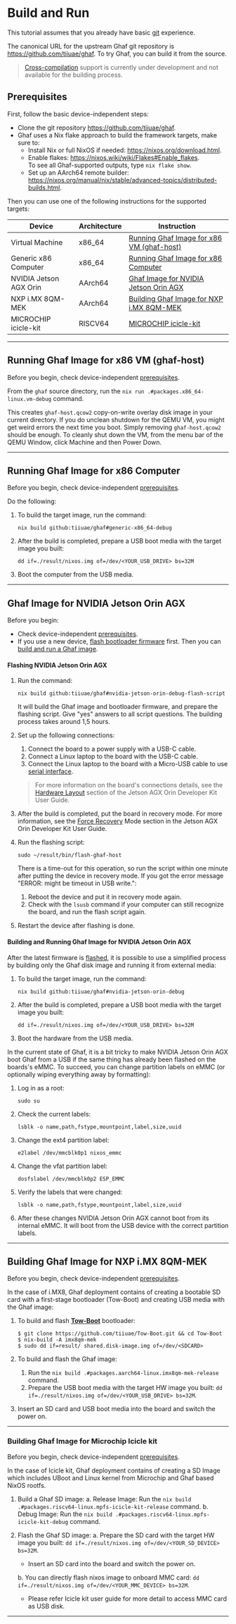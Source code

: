 <!--
    Copyright 2022-2023 TII (SSRC) and the Ghaf contributors
    SPDX-License-Identifier: CC-BY-SA-4.0
-->

# Build and Run

This tutorial assumes that you already have basic [git](https://git-scm.com/) experience.

The canonical URL for the upstream Ghaf git repository is <https://github.com/tiiuae/ghaf>. To try Ghaf, you can build it from the source.

>[Cross-compilation](../ref_impl/cross_compilation.md) support is currently under development and not available for the building process.


## Prerequisites

First, follow the basic device-independent steps:

* Clone the git repository <https://github.com/tiiuae/ghaf>.
* Ghaf uses a Nix flake approach to build the framework targets, make sure to:
  * Install Nix or full NixOS if needed: <https://nixos.org/download.html>.
  * Enable flakes: <https://nixos.wiki/wiki/Flakes#Enable_flakes>.  
    To see all Ghaf-supported outputs, type `nix flake show`.
  * Set up an AArch64 remote builder: <https://nixos.org/manual/nix/stable/advanced-topics/distributed-builds.html>.


Then you can use one of the following instructions for the supported targets:

| Device                  | Architecture     | Instruction      |
|---                      |---               | ---              |
| Virtual Machine | x86_64           | [Running Ghaf Image for x86 VM (ghaf-host)](./build_and_run.md#running-ghaf-image-for-x86-vm-ghaf-host)     |
| Generic x86 Сomputer | x86_64           | [Running Ghaf Image for x86 Computer](./build_and_run.md#running-ghaf-image-for-x86-computer) |
| NVIDIA Jetson AGX Orin  | AArch64          | [Ghaf Image for NVIDIA Jetson Orin AGX](./build_and_run.md#ghaf-image-for-nvidia-jetson-orin-agx)     |
| NXP i.MX 8QM-MEK        | AArch64          | [Building Ghaf Image for NXP i.MX 8QM-MEK](./build_and_run.md#building-ghaf-image-for-nxp-imx-8qm-mek)     |
| MICROCHIP icicle-kit    | RISCV64          | [MICROCHIP icicle-kit](./build_and_run.md#building-ghaf-image-for-microchip-icicle-kit)                     |


---

## Running Ghaf Image for x86 VM (ghaf-host)

Before you begin, check device-independent [prerequisites](./build_and_run.md#prerequisites).

From the `ghaf` source directory, run the `nix run .#packages.x86_64-linux.vm-debug` command.

This creates `ghaf-host.qcow2` copy-on-write overlay disk image in your current directory. If you do unclean shutdown for the QEMU VM, you might get weird errors the next time you boot. Simply removing `ghaf-host.qcow2` should be enough. To cleanly shut down the VM, from the menu bar of the QEMU Window, click Machine and then Power Down.

---

## Running Ghaf Image for x86 Computer

Before you begin, check device-independent [prerequisites](./build_and_run.md#prerequisites).

Do the following:
1. To build the target image, run the command:
    ```
    nix build github:tiiuae/ghaf#generic-x86_64-debug
    ```
2. After the build is completed, prepare a USB boot media with the target image you built:
    ```
    dd if=./result/nixos.img of=/dev/<YOUR_USB_DRIVE> bs=32M
    ```
3. Boot the computer from the USB media.

---

## Ghaf Image for NVIDIA Jetson Orin AGX

Before you begin:

* Check device-independent [prerequisites](./build_and_run.md#prerequisites).
* If you use a new device, [flash bootloader firmware](./build_and_run.md#flashing-nvidia-jetson-orin-agx) first. Then you can [build and run a Ghaf image](./build_and_run.md#building-and-running-ghaf-image-for-nvidia-jetson-orin-agx).


#### Flashing NVIDIA Jetson Orin AGX

1. Run the command:
    ```
    nix build github:tiiuae/ghaf#nvidia-jetson-orin-debug-flash-script 
    ```
    It will build the Ghaf image and bootloader firmware, and prepare the flashing script. Give "yes" answers to all script questions. The building process takes around 1,5 hours.

2. Set up the following connections:
   1. Connect the board to a power supply with a USB-C cable.
   2. Connect a Linux laptop to the board with the USB-C cable.
   3. Connect the Linux laptop to the board with a Micro-USB cable to use [serial interface](https://developer.ridgerun.com/wiki/index.php/NVIDIA_Jetson_Orin/In_Board/Getting_in_Board/Serial_Console).  
   
   > For more information on the board's connections details, see the [Hardware Layout](https://developer.nvidia.com/embedded/learn/jetson-agx-orin-devkit-user-guide/developer_kit_layout.html) section of the Jetson AGX Orin Developer Kit User Guide.

3. After the build is completed, put the board in recovery mode. For more information, see the [Force Recovery](https://developer.nvidia.com/embedded/learn/jetson-agx-orin-devkit-user-guide/howto.html#force-recovery-mode) Mode section in the Jetson AGX Orin Developer Kit User Guide.
   
4. Run the flashing script:
    ```
    sudo ~/result/bin/flash-ghaf-host 
    ```
    There is a time-out for this operation, so run the script within one minute after putting the device in recovery mode. If you got the error message "ERROR: might be timeout in USB write.":

      1. Reboot the device and put it in recovery mode again.
      2. Check with the `lsusb` command if your computer can still recognize the board, and run the flash script again.

5. Restart the device after flashing is done.


#### Building and Running Ghaf Image for NVIDIA Jetson Orin AGX

After the latest firmware is [flashed](./build_and_run.md#flashing-nvidia-jetson-orin-agx), it is possible to use a simplified process by building only the Ghaf disk image and running it from external media:

1. To build the target image, run the command:
    ```
    nix build github:tiiuae/ghaf#nvidia-jetson-orin-debug 
    ```
2. After the build is completed, prepare a USB boot media with the target image you built:
    ```
    dd if=./result/nixos.img of=/dev/<YOUR_USB_DRIVE> bs=32M 
    ```
3. Boot the hardware from the USB media.

In the current state of Ghaf, it is a bit tricky to make NVIDIA Jetson Orin AGX boot Ghaf from a USB if the same thing has already been flashed on the boards's eMMC. To succeed, you can change partition labels on eMMC (or optionally wiping everything away by formatting):

1. Log in as a root:
    ```
    sudo su
    ```
2. Check the current labels:
    ```
    lsblk -o name,path,fstype,mountpoint,label,size,uuid
    ```
3. Change the ext4 partition label:
    ```
    e2label /dev/mmcblk0p1 nixos_emmc
    ```
4. Change the vfat partition label:
    ```
    dosfslabel /dev/mmcblk0p2 ESP_EMMC
    ```
5. Verify the labels that were changed:
    ```
    lsblk -o name,path,fstype,mountpoint,label,size,uuid
    ```
6. After these changes NVIDIA Jetson Orin AGX cannot boot from its internal eMMC. It will boot from the USB device with the correct partition labels.


---

## Building Ghaf Image for NXP i.MX 8QM-MEK

Before you begin, check device-independent [prerequisites](./build_and_run.md#prerequisites).

In the case of i.MX8, Ghaf deployment contains of creating a bootable SD card with a first-stage bootloader (Tow-Boot) and creating USB media with the Ghaf image:


1. To build and flash [**Tow-Boot**](https://github.com/tiiuae/Tow-Boot) bootloader:  

    ```
    $ git clone https://github.com/tiiuae/Tow-Boot.git && cd Tow-Boot
    $ nix-build -A imx8qm-mek
    $ sudo dd if=result/ shared.disk-image.img of=/dev/<SDCARD>
    ```

2. To build and flash the Ghaf image:
   1. Run the `nix build .#packages.aarch64-linux.imx8qm-mek-release` command.
   2. Prepare the USB boot media with the target HW image you built: `dd if=./result/nixos.img of=/dev/<YOUR_USB_DRIVE> bs=32M`.
   
3. Insert an SD card and USB boot media into the board and switch the power on.

---

### Building Ghaf Image for Microchip Icicle kit

Before you begin, check device-independent [prerequisites](./build_and_run.md#prerequisites).

In the case of Icicle kit, Ghaf deployment contains of creating a SD Image which includes UBoot and Linux kernel from Microchip and Ghaf based NixOS rootfs.

1. Build a Ghaf SD image:
   a. Release Image:
        Run the `nix build .#packages.riscv64-linux.mpfs-icicle-kit-release` command.
   b. Debug Image:
        Run the `nix build .#packages.riscv64-linux.mpfs-icicle-kit-debug` command.

2. Flash the Ghaf SD image:
   a. Prepare the SD card with the target HW image you built: `dd if=./result/nixos.img of=/dev/<YOUR_SD_DEVICE> bs=32M`.
     - Insert an SD card into the board and switch the power on.

   b. You can directly flash nixos image to onboard MMC card: `dd if=./result/nixos.img of=/dev/<YOUR_MMC_DEVICE> bs=32M`.
     - Please refer Icicle kit user guide for more detail to access MMC card as USB disk.

---

